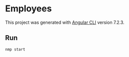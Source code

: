 # Employees

This project was generated with [Angular CLI](https://github.com/angular/angular-cli) version 7.2.3.

## Run

`nmp start`
